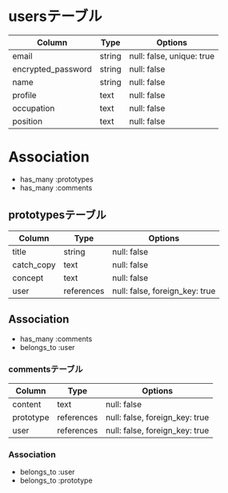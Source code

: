 # usersテーブル

| Column             | Type   | Options                    |
| ------------------ | ------ | -------------------------- |
| email              | string | null: false, unique: true  |
| encrypted_password | string | null: false                |
| name               | string | null: false                |
| profile            | text   | null: false                |
| occupation         | text   | null: false                |
| position           | text   | null: false                |

# Association
- has_many :prototypes
- has_many :comments

## prototypesテーブル

| Column     | Type       | Options                         |
| ---------- | ---------- | ------------------------------- |
| title      | string     | null: false                     |
| catch_copy | text       | null: false                     |
| concept    | text       | null: false                     |
| user       | references | null: false, foreign_key: true  |

## Association
- has_many :comments
- belongs_to :user


### commentsテーブル

| Column    | Type       | Options                         |
| --------- | ---------- | ------------------------------- |
| content   | text       | null: false                     |
| prototype | references | null: false, foreign_key: true  |
| user      | references | null: false, foreign_key: true  |

### Association
- belongs_to :user
- belongs_to :prototype
